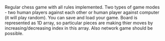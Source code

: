 Regular chess game with all rules implemented.
Two types of game modes - two human players against each other or human player
against computer (it will play random). You can save and load your game. Board
is represented as 1D array, so particular pieces are making thier moves by
increasing/decreasing index in this array. Also network game should be possible. 